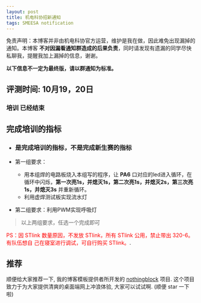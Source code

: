 ```yaml
---
layout: post
title: 机电科协招新通知
tags: SMEESA notification
---
```


免责声明：本博客并非由机电科协官方运营，维护是我在做，因此难免出现漏掉的通知。本博客 **不对因漏看通知群造成的后果负责**，同时请发现有遗漏的同学尽快私聊我，提醒我加上漏掉的信息，谢谢。

**以下信息不一定为最终版，请以群通知为标准。**

## 评测时间: 10月19，20日

### 培训 已经结束

## 完成培训的指标
 - ### 是完成培训的指标，不是完成新生赛的指标

 - 第一组要求：
     - 用本组焊的电路板烧入本组写的程序，让 **PA6** 口对应的led进入循环，在循环中闪烁，**第一次亮1s，并熄灭1s，第二次亮1s，并熄灭2s，第三次亮1s，并熄灭3s** 并重新循环。
     - 利用虚焊测试板实现流水灯
 - 第二组要求：利用PWM实现呼吸灯

 > 以上两组要求，任选一个完成即可

<span style="color:red">PS：因 STlink 数量原因，不发放 STlink，所有 STlink 公用，禁止带出 320-6。有队伍想自 己在寝室进行调试，可自行购买 STlink。</span>.

## 推荐

顺便给大家推荐一下, 我的博客模板提供者所开发的 [nothingblock](https://github.com/dorjmi/nothingblock) 项目. 这个项目致力于为大家提供清爽的桌面端网上冲浪体验, 大家可以试试啊. (顺便 star 一下啦)

